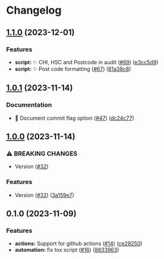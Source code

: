 # Changelog

## [1.1.0](https://github.com/renalreg/nhsbt_import/compare/v1.0.1...v1.1.0) (2023-12-01)


### Features

* **script:** :sparkles: CHI, HSC and Postcode in audit ([#69](https://github.com/renalreg/nhsbt_import/issues/69)) ([e3cc5d9](https://github.com/renalreg/nhsbt_import/commit/e3cc5d9434dac5646eddfd4b5ad1a90bfa0afd77))
* **script:** :sparkles: Post code formatting ([#67](https://github.com/renalreg/nhsbt_import/issues/67)) ([81a38c8](https://github.com/renalreg/nhsbt_import/commit/81a38c83e77189d6a37120adddf59b085cc1a146))

## [1.0.1](https://github.com/renalreg/nhsbt_import/compare/v1.0.0...v1.0.1) (2023-11-14)


### Documentation

* :memo: Document commit flag option ([#47](https://github.com/renalreg/nhsbt_import/issues/47)) ([dc24c77](https://github.com/renalreg/nhsbt_import/commit/dc24c7702677215ad68b07399e8379198a859189))

## [1.0.0](https://github.com/renalreg/nhsbt_import/compare/v0.1.0...v1.0.0) (2023-11-14)


### ⚠ BREAKING CHANGES

* Version ([#32](https://github.com/renalreg/nhsbt_import/issues/32))

### Features

* Version ([#32](https://github.com/renalreg/nhsbt_import/issues/32)) ([3a159e7](https://github.com/renalreg/nhsbt_import/commit/3a159e71e1560b4f794b7698496e43fc8d221ab2))

## 0.1.0 (2023-11-09)


### Features

* **actions:** Support for github actions ([#14](https://github.com/renalreg/nhsbt_import/issues/14)) ([ce29250](https://github.com/renalreg/nhsbt_import/commit/ce29250218071942ac5a522bccdd47f98252c00a))
* **automation:** fix tox script ([#16](https://github.com/renalreg/nhsbt_import/issues/16)) ([8833963](https://github.com/renalreg/nhsbt_import/commit/8833963152eb84af4976cae6542a5096b2374685))
